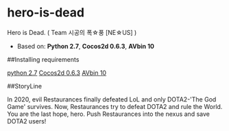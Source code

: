 # hero-is-dead
Hero is Dead. ( Team 시공의 폭☆풍 [NE☆US] )

- Based on: **Python 2.7**, **Cocos2d 0.6.3**, **AVbin 10**

##Installing requirements

[python 2.7](https://www.python.org/downloads/)
[Cocos2d 0.6.3](http://python.cocos2d.org/download.html)
[AVbin 10](https://avbin.github.io/AVbin/Download.html)

##StoryLine

In 2020, evil Restaurances finally defeated LoL and only DOTA2-'The God Game' survives.
Now, Restaurances try to defeat DOTA2 and rule the World.
You are the last hope, hero.
Push Restaurances into the nexus and save DOTA2 users!
